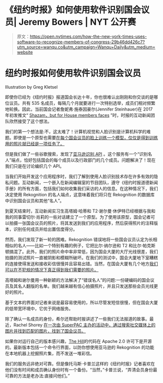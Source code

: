 # 《纽约时报》如何使用软件识别国会议员| Jeremy Bowers | NYT 公开赛

> 原文：<https://open.nytimes.com/how-the-new-york-times-uses-software-to-recognize-members-of-congress-29b46dd426c7?utm_source=wanqu.co&utm_campaign=Wanqu+Daily&utm_medium=website>

# 纽约时报如何使用软件识别国会议员



Illustration by Greg Kletsel



即使你已经为《纽约时报》报道国会长达十年，你也很难认出刚刚和你交谈的是哪位议员。共有 535 名成员，每隔几个月就要进行一次特别选举，成员们相对频繁地轮换。因此，当前国会记者詹妮弗·施泰因豪尔(Jennifer Steinhauer)在 2017 年初发推文“ [Shazam，but for House members faces](https://twitter.com/jestei/status/819250406471729152) ”时，时报的互动新闻团队欣然接受了这个想法。



我们的第一个想法是:不，这太难了！计算机视觉和人脸识别是计算机科学的难题。即使是一个原型也需要[在每个国会议员的脸上训练一个模型，仅仅是得到训练用的照片就已经是一项任务了。](https://github.com/ageitgey/face_recognition)

但是我们做了一些谷歌搜索，发现了[亚马逊识别 API](https://aws.amazon.com/rekognition/) 。这个服务有一个“识别名人”端点，恰好包括国会的每个成员以及行政部门的几个成员。问题解决了！现在我们只是在讨论编织几个 API。

当我们开始开发这个应用程序时，我们了解到使用人脸识别技术存在许多有效的隐私问题。互动新闻，一个嵌入在新闻编辑室的节目团队，遵守《纽约时报道德新闻手册》的所有方面，包括我们如何收集我们采访的人的信息。在这种情况下，我们决定使用 Rekognition 的名人端点，这意味着我们将只在 Rekognition 的数据库中识别国会议员和其他“名人”。

到夏天结束时，互动新闻实习生高塔姆·哈蒂和 T2·谢尔曼·休伊特已经根据与我和我的同事雷切尔·肖莉的一些对话建立了一个原型。为了使用该原型，国会记者可以拍摄一张国会议员的照片，将其发送到我们的应用程序，然后获得照片的注释版本，识别任何成员并给出置信度得分。



然而，我们发现了新一轮的困难。Rekognition 错误地将一些国会议员认定为长相相似的名人——比如一个特别有趣的例子，它把比尔·纳尔逊和 T2 和比尔·帕克斯顿搞混了。此外，我们的照片命中率非常低，因为国会大厦的大厅光线很差，我们拍摄的测试照片一直被阴影和模糊所破坏。在我们的测试中，国会大厦地下室糟糕的连接使得发送和接收彩信很慢并且容易出错。当然，在国会大厦有几个地方[我们可以在不犯规的情况下真正得到我们需要的照片。](https://www.rollcall.com/news/politics/capitol-police-tighten-security-media-access)

高塔姆和谢尔曼用一种新颖的方法解决了“错误名人”的问题:一份硬编码的国会议员及其名人翻版的名单。我们越来越有信心拍摄照片，并且只发送那些会员光线更好的照片。

基于文本的界面对记者来说是最容易使用的，所以尽管发短信很慢，但在国会大厦的低带宽环境中，它优于网络服务。

除了确认一名成员的身份，希尔还帮助时报讲述了一些我们无法报道的故事。最近，Rachel Shorey [在一次由 SuperPAC 主办的活动中，通过搜索社交媒体上的图片并找到匹配的图片，找到了国会议员。](https://www.nytimes.com/2018/01/24/us/politics/pro-trump-fundraising-trump-hotel.html)

如果你对运行自己的版本感兴趣，[The Hill](https://github.com/newsdev/who-the-hill)的代码在 Apache 2.0 许可下是开源的。最新版本包括一个命令行界面，以防你想使用亚马逊的 Rekognition 的功能在本地机器上挖掘照片集，而不发送一堆彩信。



我们的服务远非绝对可靠。但是像托马斯·卡普兰这样的《纽约时报》记者喜欢在他们没有时间和成员确认身份时有一个备份。“当然，”卡普兰说，“弄清会员身份最可靠的方法是老办法:直接问他们。”





